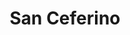 ---
title: "San Ceferino"
url: /ciudad-autonoma-de-buenos-aires/san-ceferino-avenida-carlos-calvo/
shop: Bäckerei
---